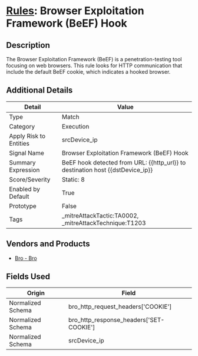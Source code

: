 # [Rules](README.md): Browser Exploitation Framework (BeEF) Hook

## Description
The Browser Exploitation Framework (BeEF) is a penetration-testing tool focusing on web browsers. This rule looks for HTTP communication that include the default BeEF cookie, which indicates a hooked browser.

## Additional Details
|Detail|Value|
|----|----|
|Type|Match|
|Category|Execution|
|Apply Risk to Entities|srcDevice_ip|
|Signal Name|Browser Exploitation Framework (BeEF) Hook|
|Summary Expression|BeEF hook detected from URL: {{http_url}} to destination host {{dstDevice_ip}}|
|Score/Severity|Static: 8|
|Enabled by Default|True|
|Prototype|False|
|Tags|_mitreAttackTactic:TA0002, _mitreAttackTechnique:T1203|
## Vendors and Products
- [Bro - Bro](../products/37C866BF-72E1-470A-9072-EDB908F56951.md)


## Fields Used

|Origin|Field|
|----|----|
|Normalized Schema|bro_http_request_headers['COOKIE']|
|Normalized Schema|bro_http_response_headers['SET-COOKIE']|
|Normalized Schema|srcDevice_ip|


